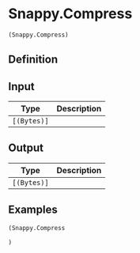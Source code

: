 # Snappy.Compress

```clojure
(Snappy.Compress)
```

## Definition


## Input
| Type | Description |
|------|-------------|
| `[(Bytes)]` |  |


## Output
| Type | Description |
|------|-------------|
| `[(Bytes)]` |  |


## Examples

```clojure
(Snappy.Compress

)
```
